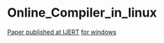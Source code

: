 # Online_Compiler_in_linux
[Paper published at IJERT](https://www.ijert.org/research/competitive-coding-website-IJERTV10IS040230.pdf)
[for windows](https://github.com/dipak122/Online_Compiler)
